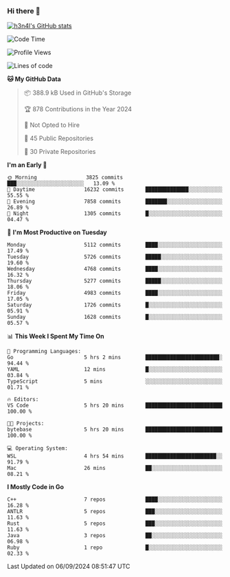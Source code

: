 ### Hi there 👋

[![h3n4l's GitHub stats](https://github-readme-stats.vercel.app/api?username=h3n4l&count_private=true&show_icons=true&theme=radical)](https://github.com/h3n4l/github-readme-stats)

<!--START_SECTION:waka-->
![Code Time](http://img.shields.io/badge/Code%20Time-1%2C919%20hrs%2049%20mins-blue)

![Profile Views](http://img.shields.io/badge/Profile%20Views-6-blue)

![Lines of code](https://img.shields.io/badge/From%20Hello%20World%20I%27ve%20Written-11.3%20million%20lines%20of%20code-blue)

**🐱 My GitHub Data** 

> 📦 388.9 kB Used in GitHub's Storage 
 > 
> 🏆 878 Contributions in the Year 2024
 > 
> 🚫 Not Opted to Hire
 > 
> 📜 45 Public Repositories 
 > 
> 🔑 30 Private Repositories 
 > 
**I'm an Early 🐤** 

```text
🌞 Morning                3825 commits        ███░░░░░░░░░░░░░░░░░░░░░░   13.09 % 
🌆 Daytime                16232 commits       ██████████████░░░░░░░░░░░   55.55 % 
🌃 Evening                7858 commits        ███████░░░░░░░░░░░░░░░░░░   26.89 % 
🌙 Night                  1305 commits        █░░░░░░░░░░░░░░░░░░░░░░░░   04.47 % 
```
📅 **I'm Most Productive on Tuesday** 

```text
Monday                   5112 commits        ████░░░░░░░░░░░░░░░░░░░░░   17.49 % 
Tuesday                  5726 commits        █████░░░░░░░░░░░░░░░░░░░░   19.60 % 
Wednesday                4768 commits        ████░░░░░░░░░░░░░░░░░░░░░   16.32 % 
Thursday                 5277 commits        █████░░░░░░░░░░░░░░░░░░░░   18.06 % 
Friday                   4983 commits        ████░░░░░░░░░░░░░░░░░░░░░   17.05 % 
Saturday                 1726 commits        █░░░░░░░░░░░░░░░░░░░░░░░░   05.91 % 
Sunday                   1628 commits        █░░░░░░░░░░░░░░░░░░░░░░░░   05.57 % 
```


📊 **This Week I Spent My Time On** 

```text
💬 Programming Languages: 
Go                       5 hrs 2 mins        ████████████████████████░   94.44 % 
YAML                     12 mins             █░░░░░░░░░░░░░░░░░░░░░░░░   03.84 % 
TypeScript               5 mins              ░░░░░░░░░░░░░░░░░░░░░░░░░   01.71 % 

🔥 Editors: 
VS Code                  5 hrs 20 mins       █████████████████████████   100.00 % 

🐱‍💻 Projects: 
bytebase                 5 hrs 20 mins       █████████████████████████   100.00 % 

💻 Operating System: 
WSL                      4 hrs 54 mins       ███████████████████████░░   91.79 % 
Mac                      26 mins             ██░░░░░░░░░░░░░░░░░░░░░░░   08.21 % 
```

**I Mostly Code in Go** 

```text
C++                      7 repos             ████░░░░░░░░░░░░░░░░░░░░░   16.28 % 
ANTLR                    5 repos             ███░░░░░░░░░░░░░░░░░░░░░░   11.63 % 
Rust                     5 repos             ███░░░░░░░░░░░░░░░░░░░░░░   11.63 % 
Java                     3 repos             ██░░░░░░░░░░░░░░░░░░░░░░░   06.98 % 
Ruby                     1 repo              █░░░░░░░░░░░░░░░░░░░░░░░░   02.33 % 
```




 Last Updated on 06/09/2024 08:51:47 UTC
<!--END_SECTION:waka-->

